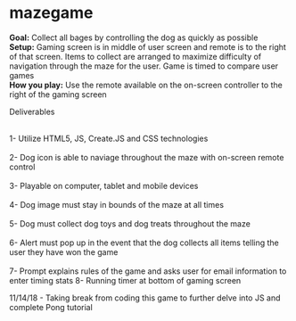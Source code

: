 # mazegame<br>

<strong>Goal:</strong> Collect all bages by controlling the dog as quickly as possible<br>
<strong>Setup:</strong> Gaming screen is in middle of user screen and remote is to the right of that screen. Items to collect are arranged to maximize difficulty of navigation through the maze for the user. Game is timed to compare user games<br>
<strong>How you play:</strong> Use the remote available on the on-screen controller to the right of the gaming screen<br>

Deliverables<br><br>

1- Utilize HTML5, JS, Create.JS and CSS technologies<br><br>
2- Dog icon is able to naviage throughout the maze with on-screen remote control<br><br>
3- Playable on computer, tablet and mobile devices<br><br>
4- Dog image must stay in bounds of the maze at all times<br><br>
5- Dog must collect dog toys and dog treats throughout the maze <br><br>
6- Alert must pop up in the event that the dog collects all items telling the user they have won the game<br><br>
7- Prompt explains rules of the game and asks user for email information to enter timing stats
8- Running timer at bottom of gaming screen 

11/14/18 - Taking break from coding this game to further delve into JS and complete Pong tutorial
